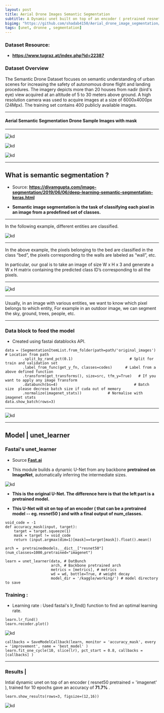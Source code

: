 ```yaml
---
layout: post
title: Aerial Drone Images Semantic Segmentation
subtitle: A Dynamic unet built on top of an encoder ( pretrained resnet50 ), with a final output of num_classes.
bigimg: "https://github.com/shadab4150/Aerial_drone_image_segmentation/raw/master/image_drone/drone5.png"
tags: [unet, dronne , segmentation]
---
```


### Dataset Resource: 

* **https://www.tugraz.at/index.php?id=22387**

### Dataset Overview


The Semantic Drone Dataset focuses on semantic understanding of urban scenes for increasing the safety of autonomous drone flight and landing procedures. The imagery depicts more than 20 houses from nadir (bird's eye) view acquired at an altitude of 5 to 30 meters above ground. A high resolution camera was used to acquire images at a size of 6000x4000px (24Mpx). The training set contains 400 publicly available images.

***

#### Aerial Semantic Segmentation Drone Sample Images with mask

***

![kd](https://github.com/shadab4150/Aerial_drone_image_segmentation/blob/master/image_drone/drone1.png)

![kd](https://github.com/shadab4150/Aerial_drone_image_segmentation/blob/master/image_drone/drone5.png)

![kd](https://github.com/shadab4150/Aerial_drone_image_segmentation/blob/master/image_drone/drone4.png)

***


## What is semantic segmentation ?

* Source: **https://divamgupta.com/image-segmentation/2019/06/06/deep-learning-semantic-segmentation-keras.html**

* **Semantic image segmentation is the task of classifying each pixel in an image from a predefined set of classes.**

***

In the following example, different entities are classified.

![kd](https://divamgupta.com/assets/images/posts/imgseg/image15.png?style=centerme)


***


In the above example, the pixels belonging to the bed are classified in the class “bed”, the pixels corresponding to the walls are labeled as “wall”, etc.

In particular, our goal is to take an image of size W x H x 3 and generate a W x H matrix containing the predicted class ID’s corresponding to all the pixels.

***
![kd](https://divamgupta.com/assets/images/posts/imgseg/image14.png?style=centerme)

***

Usually, in an image with various entities, we want to know which pixel belongs to which entity, For example in an outdoor image, we can segment the sky, ground, trees, people, etc.


***

### Data block to feed the model
* Created using fastai datablocks API.
```
data = (SegmentationItemList.from_folder(path=path/'original_images')  # Location from path
        .split_by_rand_pct(0.1)                          # Split for train and validation set
        .label_from_func(get_y_fn, classes=codes)      # Label from a above defined function
        .transform(get_transforms(), size=src, tfm_y=True)   # If you want to apply any image Transform
        .databunch(bs=4)                                   # Batch size  please decrese batch size if cuda out of memory
        .normalize(imagenet_stats))            # Normalise with imagenet stats
data.show_batch(rows=3)
```
***
![kd](https://github.com/shadab4150/Aerial_drone_image_segmentation/blob/master/image_drone/data_block_drone.png)

***
## Model | unet_learner

### Fastai's unet_learner
* Source [**Fast.ai**](www.fast.ai)

* This module builds a dynamic U-Net from any backbone **pretrained on ImageNet**, automatically inferring the intermediate sizes.

![kd](https://docs.fast.ai/imgs/u-net-architecture.png)

* **This is the original U-Net. The difference here is that the left part is a pretrained model.**

* **This U-Net will sit on top of an encoder ( that can be a pretrained model -- eg. resnet50 ) and with a final output of num_classes.**

```
void_code = -1
def accuracy_mask(input, target):
    target = target.squeeze(1)
    mask = target != void_code
    return (input.argmax(dim=1)[mask]==target[mask]).float().mean()

arch =  pretrainedmodels.__dict__["resnet50"](num_classes=1000,pretrained="imagenet")

learn = unet_learner(data, # DatBunch
                     arch, # Backbone pretrained arch
                     metrics = [metrics], # metrics
                     wd = wd, bottle=True, # weight decay
                     model_dir = '/kaggle/working/') # model directory to save
```
### Training :
* Learning rate : Used fastai's lr_find() function to find an optimal learning rate.

```
learn.lr_find()
learn.recoder.plot()
```
![kd](https://github.com/shadab4150/Aerial_drone_image_segmentation/blob/master/image_drone/lr_finder.png)

```
callbacks = SaveModelCallback(learn, monitor = 'accuracy_mask', every = 'improvement', name = 'best_model' )
learn.fit_one_cycle(10, slice(lr), pct_start = 0.8, callbacks = [callbacks] )
```
***

### Results |

Intial dynamic unet on top of an encoder ( resnet50 pretrained = 'imagenet' ), trained for 10 epochs gave an accuracy of **71.7%** .
```
learn.show_results(rows=3, figsize=(12,16))

```

![kd](https://github.com/shadab4150/Aerial_drone_image_segmentation/blob/master/image_drone/results_drone.png)
